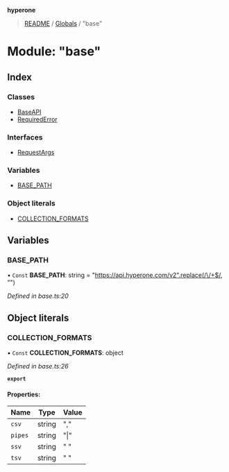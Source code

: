 **hyperone**

> [README](../README.md) / [Globals](../globals.md) / "base"

# Module: "base"

## Index

### Classes

* [BaseAPI](../classes/_base_.baseapi.md)
* [RequiredError](../classes/_base_.requirederror.md)

### Interfaces

* [RequestArgs](../interfaces/_base_.requestargs.md)

### Variables

* [BASE\_PATH](_base_.md#base_path)

### Object literals

* [COLLECTION\_FORMATS](_base_.md#collection_formats)

## Variables

### BASE\_PATH

• `Const` **BASE\_PATH**: string = "https://api.hyperone.com/v2".replace(/\/+$/, "")

*Defined in base.ts:20*

## Object literals

### COLLECTION\_FORMATS

▪ `Const` **COLLECTION\_FORMATS**: object

*Defined in base.ts:26*

**`export`** 

#### Properties:

Name | Type | Value |
------ | ------ | ------ |
`csv` | string | "," |
`pipes` | string | "\|" |
`ssv` | string | " " |
`tsv` | string | " " |
